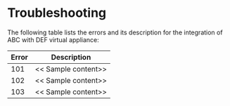 [title]: # (Troubleshooting)
[tags]: # (introduction)
[priority]: # (500)

# Troubleshooting

The following table lists the errors and its description for the integration of ABC with DEF virtual appliance:

| Error | Description |
| ----- |  ---------- |
|  101  |  << Sample content>> |
|  102  |  << Sample content>> | 
|  103  |  << Sample content>> |              
  